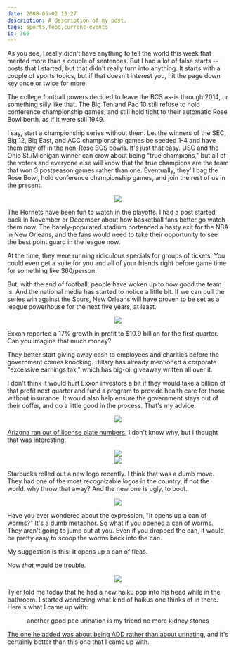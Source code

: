 ```yaml
---
date: 2008-05-02 13:27
description: A description of my post.
tags: sports,food,current-events
id: 366
---
```

As you see, I really didn't have anything to tell the world this week that merited more than a couple of sentences.  But I had a lot of false starts -- posts that I started, but that didn't really turn into anything.  It starts with a couple of sports topics, but if that doesn't interest you, hit the page down key once or twice for more.
<!--more-->
The college football powers decided to leave the BCS as-is through 2014, or something silly like that.  The Big Ten and Pac 10 still refuse to hold conference championship games, and still hold tight to their automatic Rose Bowl berth, as if it were still 1949.  

I say, start a championship series without them.  Let the winners of the SEC, Big 12, Big East, and ACC championship games be seeded 1-4 and have them play off in the non-Rose BCS bowls.  It's just that easy.  USC and the Ohio St./Michigan winner can crow about being "true champions," but all of the voters and everyone else will know that the true champions are the team that won 3 postseason games rather than one.  Eventually, they'll bag the Rose Bowl, hold conference championship games, and join the rest of us in the present.


<center><img src="/img/greenline.gif" /></center>


The Hornets have been fun to watch in the playoffs.  I had a post started back in November or December about how basketball fans better go watch them now.  The barely-populated stadium portended a hasty exit for the NBA in New Orleans, and the fans would need to take their opportunity to see the best point guard in the league now.

At the time, they were running ridiculous specials for groups of tickets.  You could even get a suite for you and all of your friends right before game time for something like $60/person.

But, with the end of football, people have woken up to how good the team is.  And the national media has started to notice a little bit.  If we can pull the series win against the Spurs, New Orleans will have proven to be set as a league powerhouse for the next five years, at least.


<center><img src="/img/greenline.gif" /></center>


Exxon reported a 17% growth in profit to $10.9 billion for the first quarter.  Can you imagine that much money?

They better start giving away cash to employees and charities before the government comes knocking.  Hillary has already mentioned a corporate "excessive earnings tax," which has big-oil giveaway written all over it.

I don't think it would hurt Exxon investors a bit if they would take a billion of that profit next quarter and fund a program to provide health care for those without insurance.  It would also help ensure the government stays out of their coffer, and do a little good in the process.  That's my advice.


<center><img src="/img/greenline.gif" /></center>


<a href="http://www.nytimes.com/2008/05/01/us/01license.html?scp=1&sq=arizona+plates&st=nyt" target="_blank">Arizona ran out of license plate numbers.</a>  I don't know why, but I thought that was interesting.


<center><img src="/img/greenline.gif" /></center>

<center><img src="/img/starbucks.jpg" /></center>



Starbucks rolled out a new logo recently.  I think that was a dumb move.  They had one of the most recognizable logos in the country, if not the world.  why throw that away?  And the new one is ugly, to boot.


<center><img src="/img/greenline.gif" /></center>


Have you ever wondered about the expression, "It opens up a can of worms?"  It's a dumb metaphor.  So what if you opened a can of worms.  They aren't going to jump out at you.  Even if you dropped the can, it would be pretty easy to scoop the worms back into the can.

My suggestion is this:  It opens up a can of fleas.

Now <i>that</i> would be trouble.


<center><img src="/img/greenline.gif" /></center>


Tyler told me today that he had a new haiku pop into his head while in the bathroom.  I started wondering what kind of haikus one thinks of in there.  Here's what I came up with:

<center>another good pee
urination is my friend
no more kidney stones</center>

<a href="http://theskinnyonbenny.com/x/tcHaikus.php">The one he added was about being ADD rather than about urinating</a>, and it's certainly better than this one that I came up with.
